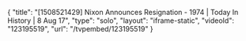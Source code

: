 {
    "title": "[1508521429] Nixon Announces Resignation - 1974 | Today In History | 8 Aug 17",
    "type": "solo",
    "layout": "iframe-static",
    "videoId": "123195519",
    "url": "\/tvpembed\/123195519"
}